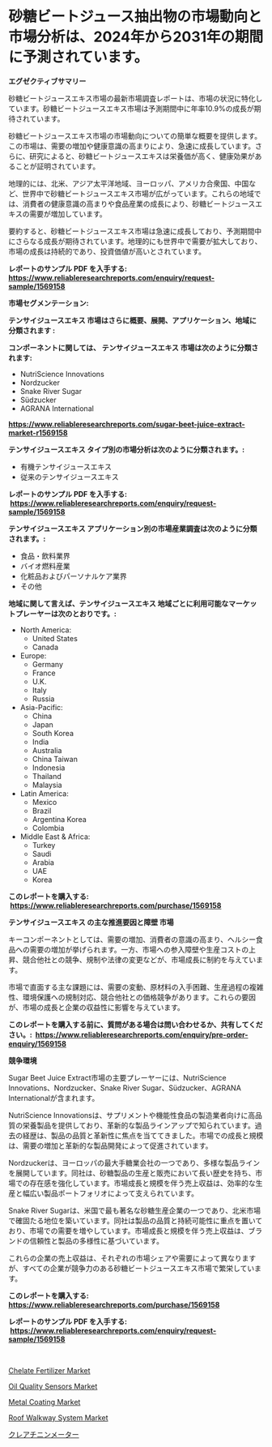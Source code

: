 <p><h1>砂糖ビートジュース抽出物の市場動向と市場分析は、2024年から2031年の期間に予測されています。</h1></p><p><strong>エグゼクティブサマリー</strong></p>
<p><p>砂糖ビートジュースエキス市場の最新市場調査レポートは、市場の状況に特化しています。砂糖ビートジュースエキス市場は予測期間中に年率10.9%の成長が期待されています。</p><p>砂糖ビートジュースエキス市場の市場動向についての簡単な概要を提供します。この市場は、需要の増加や健康意識の高まりにより、急速に成長しています。さらに、研究によると、砂糖ビートジュースエキスは栄養価が高く、健康効果があることが証明されています。</p><p>地理的には、北米、アジア太平洋地域、ヨーロッパ、アメリカ合衆国、中国など、世界中で砂糖ビートジュースエキス市場が広がっています。これらの地域では、消費者の健康意識の高まりや食品産業の成長により、砂糖ビートジュースエキスの需要が増加しています。</p><p>要約すると、砂糖ビートジュースエキス市場は急速に成長しており、予測期間中にさらなる成長が期待されています。地理的にも世界中で需要が拡大しており、市場の成長は持続的であり、投資価値が高いとされています。</p></p>
<p><strong>レポートのサンプル PDF を入手する: <a href="https://www.reliableresearchreports.com/enquiry/request-sample/1569158">https://www.reliableresearchreports.com/enquiry/request-sample/1569158</a></strong></p>
<p><strong>市場セグメンテーション:</strong></p>
<p><strong> テンサイジュースエキス 市場はさらに概要、展開、アプリケーション、地域に分類されます :</strong></p>
<p><strong>コンポーネントに関しては、 テンサイジュースエキス 市場は次のように分類されます: &nbsp;</strong></p>
<p><ul><li>NutriScience Innovations</li><li>Nordzucker</li><li>Snake River Sugar</li><li>Südzucker</li><li>AGRANA International</li></ul></p>
<p><strong><a href="https://www.reliableresearchreports.com/sugar-beet-juice-extract-market-r1569158">https://www.reliableresearchreports.com/sugar-beet-juice-extract-market-r1569158</a></strong></p>
<p><strong> テンサイジュースエキス タイプ別の市場分析は次のように分類されます。:</strong></p>
<p><ul><li>有機テンサイジュースエキス</li><li>従来のテンサイジュースエキス</li></ul></p>
<p><strong>レポートのサンプル PDF を入手する: &nbsp;<a href="https://www.reliableresearchreports.com/enquiry/request-sample/1569158">https://www.reliableresearchreports.com/enquiry/request-sample/1569158</a></strong></p>
<p><strong> テンサイジュースエキス アプリケーション別の市場産業調査は次のように分類されます。:</strong></p>
<p><ul><li>食品・飲料業界</li><li>バイオ燃料産業</li><li>化粧品およびパーソナルケア業界</li><li>その他</li></ul></p>
<p><strong>地域に関して言えば、テンサイジュースエキス 地域ごとに利用可能なマーケットプレーヤーは次のとおりです。:</strong></p>
<p><ul>
    <li>
        North America:
        <ul>
            <li>United States</li>
            <li>Canada</li>
        </ul>
    </li>
    <li>
        Europe:
        <ul>
            <li>Germany</li>
            <li>France</li>
            <li>U.K.</li>
            <li>Italy</li>
            <li>Russia</li>
        </ul>
    </li>
    <li>
        Asia-Pacific:
        <ul>
            <li>China</li>
            <li>Japan</li>
            <li>South Korea</li>
            <li>India</li>
            <li>Australia</li>
            <li>China Taiwan</li>
            <li>Indonesia</li>
            <li>Thailand</li>
            <li>Malaysia</li>
        </ul>
    </li>
    <li>
        Latin America:
        <ul>
            <li>Mexico</li>
            <li>Brazil</li>
            <li>Argentina Korea</li>
            <li>Colombia</li>
        </ul>
    </li>
    <li>
        Middle East & Africa:
        <ul>
            <li>Turkey</li>
            <li>Saudi</li>
            <li>Arabia</li>
            <li>UAE</li>
            <li>Korea</li>
        </ul>
    </li>
    </ul></p>
<p><strong>このレポートを購入する: &nbsp;<a href="https://www.reliableresearchreports.com/purchase/1569158">https://www.reliableresearchreports.com/purchase/1569158</a></strong></p>
<p><strong>テンサイジュースエキス の主な推進要因と障壁 市場</strong></p>
<p><p>キーコンポーネントとしては、需要の増加、消費者の意識の高まり、ヘルシー食品への需要の増加が挙げられます。一方、市場への参入障壁や生産コストの上昇、競合他社との競争、規制や法律の変更などが、市場成長に制約を与えています。</p><p>市場で直面する主な課題には、需要の変動、原材料の入手困難、生産過程の複雑性、環境保護への規制対応、競合他社との価格競争があります。これらの要因が、市場の成長と企業の収益性に影響を与えています。</p></p>
<p><strong>このレポートを購入する前に、質問がある場合は問い合わせるか、共有してください。:&nbsp; <a href="https://www.reliableresearchreports.com/enquiry/pre-order-enquiry/1569158">https://www.reliableresearchreports.com/enquiry/pre-order-enquiry/1569158</a></strong></p>
<p><strong>競争環境</strong></p>
<p><p>Sugar Beet Juice Extract市場の主要プレーヤーには、NutriScience Innovations、Nordzucker、Snake River Sugar、Südzucker、AGRANA Internationalが含まれます。</p><p>NutriScience Innovationsは、サプリメントや機能性食品の製造業者向けに高品質の栄養製品を提供しており、革新的な製品ラインアップで知られています。過去の経歴は、製品の品質と革新性に焦点を当ててきました。市場での成長と規模は、需要の増加と革新的な製品開発によって促進されています。</p><p>Nordzuckerは、ヨーロッパの最大手糖業会社の一つであり、多様な製品ラインを展開しています。同社は、砂糖製品の生産と販売において長い歴史を持ち、市場での存在感を強化しています。市場成長と規模を伴う売上収益は、効率的な生産と幅広い製品ポートフォリオによって支えられています。</p><p>Snake River Sugarは、米国で最も著名な砂糖生産企業の一つであり、北米市場で確固たる地位を築いています。同社は製品の品質と持続可能性に重点を置いており、市場での需要を増やしています。市場成長と規模を伴う売上収益は、ブランドの信頼性と製品の多様性に基づいています。</p><p>これらの企業の売上収益は、それぞれの市場シェアや需要によって異なりますが、すべての企業が競争力のある砂糖ビートジュースエキス市場で繁栄しています。</p></p>
<p><strong>このレポートを購入する: &nbsp; <a href="https://www.reliableresearchreports.com/purchase/1569158">https://www.reliableresearchreports.com/purchase/1569158</a></strong></p>
<p><strong>レポートのサンプル PDF を入手する: &nbsp;<a href="https://www.reliableresearchreports.com/enquiry/request-sample/1569158">https://www.reliableresearchreports.com/enquiry/request-sample/1569158</a></strong><strong></strong></p>
<p>&nbsp;</p>
<p><p><a href="https://issuu.com/reportprime-2/docs/chelate-fertilizer-market-size-2030.pptx">Chelate Fertilizer Market</a></p><p><a href="https://github.com/mharielmesa/Market-Research-Report-List-2/blob/main/oil-quality-sensors-market.md">Oil Quality Sensors Market</a></p><p><a href="https://issuu.com/reportprime-2/docs/metal-coating-market-size-2030.pptx">Metal Coating Market</a></p><p><a href="https://github.com/dringals/Market-Research-Report-List-3/blob/main/roof-walkway-system-market.md">Roof Walkway System Market</a></p><p><a href="https://github.com/dandier2003/Market-Research-Report-List-1/blob/main/722830127897.md">クレアチニンメーター</a></p></p>